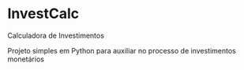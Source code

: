 # InvestCalc
Calculadora de Investimentos

Projeto simples em Python para auxiliar no processo de investimentos monetários